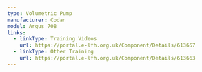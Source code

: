 ```yaml
---
type: Volumetric Pump
manufacturer: Codan
model: Argus 708
links:
  - linkType: Training Videos
    url: https://portal.e-lfh.org.uk/Component/Details/613657
  - linkType: Other Training
    url: https://portal.e-lfh.org.uk/Component/Details/613663
---
```

